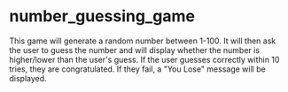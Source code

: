 # number_guessing_game
This game will generate a random number between 1-100. It will then ask the user to guess the number and will display whether the number is higher/lower than the user's guess. If the user guesses correctly within 10 tries, they are congratulated. If they fail, a "You Lose" message will be displayed. 
